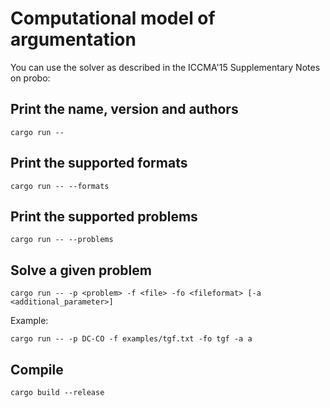 # Computational model of argumentation

You can use the solver as described in the ICCMA'15 Supplementary Notes on probo:

## Print the name, version and authors
```
cargo run --
```

## Print the supported formats
```
cargo run -- --formats
```

## Print the supported problems
```
cargo run -- --problems
```

## Solve a given problem
```
cargo run -- -p <problem> -f <file> -fo <fileformat> [-a <additional_parameter>]
```
Example:
```
cargo run -- -p DC-CO -f examples/tgf.txt -fo tgf -a a
```

## Compile
```
cargo build --release
```